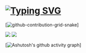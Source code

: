 # [![Typing SVG](https://readme-typing-svg.demolab.com?font=Roboto&size=25&pause=1000&color=F495B0&center=true&vCenter=true&width=800&height=30&lines=Welcome%EF%BC%81;%E7%AB%B9%E5%BD%B1%E5%92%8C%E8%AF%97%E7%98%A6%EF%BC%8C%E6%A2%85%E8%8A%B1%E5%85%A5%E6%A2%A6%E9%A6%99%E3%80%82;%E5%8F%AF%E6%80%9C%E4%BB%8A%E5%A4%9C%E6%9C%88%EF%BC%8C%E4%B8%8D%E8%82%AF%E4%B8%8B%E8%A5%BF%E5%8E%A2%E3%80%82)](https://git.io/typing-svg)

[![github-contribution-grid-snake](https://raw.githubusercontent.com/AlierKitten/Alierkitten/output/github-contribution-grid-snake.svg)]

[![](https://stats.justsong.cn/api/bilibili/?id=233555220&themes=light&lang=zh-CN)](https://space.bilibili.com/233555220)
[![](https://stats.justsong.cn/api/csdn?id=AlierKitten&themes=light&lang=zh-CN)](https://blog.csdn.net/AlierKitten)

[![Ashutosh's github activity graph](https://github-readme-activity-graph.cyclic.app/graph?username=AlierKitten&theme=rogue)]

